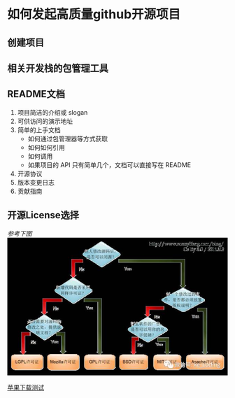 # 如何发起高质量github开源项目

## 创建项目

## 相关开发栈的包管理工具

## README文档

1. 项目简洁的介绍或 slogan
1. 可供访问的演示地址
1. 简单的上手文档
   - 如何通过包管理器等方式获取
   - 如何如何引用
   - 如何调用
   - 如果项目的 API 只有简单几个，文档可以直接写在 README
1. 开源协议
1. 版本变更日志
1. 贡献指南

## 开源License选择

_参考下图_
![](./Pic/开源证书区别图.jpg)

[苹果下载测试](itms-services://?action=download-manifest&url=https://ep.watsons.com.cn/download/epios/manifest.plist)
